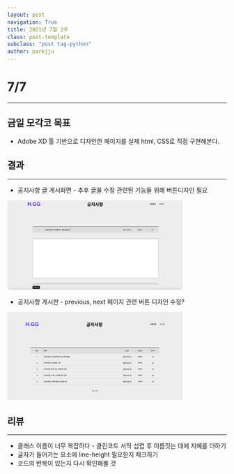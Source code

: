 ```yaml
---
layout: post
navigation: True
title: 2021년 7월 2주
class: post-template
subclass: "post tag-python"
author: parkjju
---
```


# 7/7

---

## 금일 모각코 목표

- Adobe XD 툴 기반으로 디자인한 페이지를 실제 html, CSS로 직접 구현해본다.

## 결과

---

- 공지사항 글 게시화면 - 추후 글꼴 수정 관련된 기능들 위해 버튼디자인 필요

<img src="/assets/images/result2.png" height="50%" width="80%"/>

- 공지사항 게시판 - previous, next 페이지 관련 버튼 디자인 수정?

<img src="/assets/images/result1.png" height="50%" width="80%"/>

## 리뷰

---

- 클래스 이름이 너무 복잡하다 - 클린코드 서적 섭렵 후 이름짓는 데에 지혜를 더하기
- 글자가 들어가는 요소에 line-height 필요한지 체크하기
- 코드의 반복이 있는지 다시 확인해볼 것
